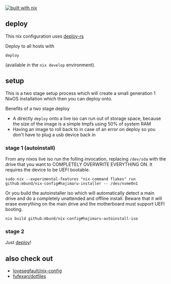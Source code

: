 [![built with nix](https://builtwithnix.org/badge.svg)](https://builtwithnix.org)

## deploy
This nix configuration uses [deploy-rs](https://github.com/serokell/deploy-rs)

Deploy to all hosts with
```
deploy
```
(available in the `nix develop` environment).

## setup
This is a two stage setup process which will create a small generation 1 NixOS installation
which then you can deploy onto.

Benefits of a two stage deploy
- A directly `deploy` onto a live iso can run out of storage space, because the size of the
image is a simple tmpfs using 50% of system RAM
- Having an image to roll back to in case of an error on deploy so you don't have to plug a
usb device back in

### stage 1 (autoinstall)
From any nixos live iso run the folling invocation, replacing `/dev/sda` with the drive that
you want to COMPLETELY OVERWRITE EVERYTHING ON. It requires the device to be UEFI bootable.
```
sudo nix --experimental-features "nix-command flakes" run github:mbund/nix-config#hajimaru-installer -- /dev/nvme0n1
```

Or you build the autoinstaller iso which will automatically detect a main drive and do a
completely unattended and offline install. Beware that it will erase everything on the
main drive and the motherboard must support UEFI booting.
```
nix build github:mbund/nix-config#hajimaru-autoinstall-iso
```

### stage 2
Just [deploy](#deploy)!

## also check out
- [lovesegfault/nix-config](https://github.com/lovesegfault/nix-config)
- [fufexan/dotfiles](https://github.com/fufexan/dotfiles)
